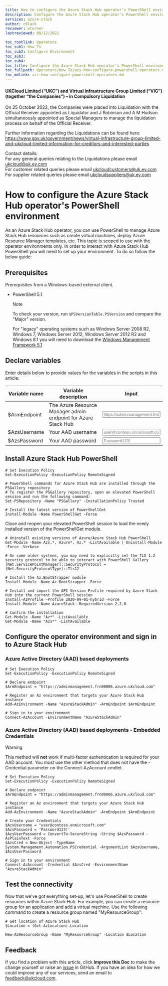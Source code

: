 ```yaml
---
title: How to configure the Azure Stack Hub operator's PowerShell environment
description: Configure the Azure Stack Hub operator's PowerShell environment
services: azure-stack
author: cblack
reviewer: wturner
lastreviewed: 08/12/2021

toc_rootlink: Operators
toc_sub1: How To
toc_sub2: Configure Environment
toc_sub3:
toc_sub4:
toc_title: Configure the Azure Stack Hub operator's PowerShell environment
toc_fullpath: Operators/How To/azs-how-configure-powershell-operators.md
toc_mdlink: azs-how-configure-powershell-operators.md
---
```


#### UKCloud Limited (“UKC”) and Virtual Infrastructure Group Limited (“VIG”) (together “the Companies”) – in Compulsory Liquidation

On 25 October 2022, the Companies were placed into Liquidation with the Official Receiver appointed as Liquidator and J Robinson and A M Hudson simultaneously appointed as Special Managers to manage the liquidation process on behalf of the Official Receiver.

Further information regarding the Liquidations can be found here: <https://www.gov.uk/government/news/virtual-infrastructure-group-limited-and-ukcloud-limited-information-for-creditors-and-interested-parties>

Contact details:<br>
For any general queries relating to the Liquidations please email <ukcloud@uk.ey.com><br>
For customer related queries please email <ukcloudcustomers@uk.ey.com><br>
For supplier related queries please email <ukcloudsuppliers@uk.ey.com>

# How to configure the Azure Stack Hub operator's PowerShell environment

As an Azure Stack Hub operator, you can use PowerShell to manage Azure Stack Hub resources such as create virtual machines, deploy Azure Resource Manager templates, etc. This topic is scoped to use with the operator environments only. In order to interact with Azure Stack Hub PowerShell you will need to set up your environment. To do so follow the below guide:

## Prerequisites

Prerequisites from a Windows-based external client.

- PowerShell 5.1

  > [!NOTE]
  > To check your version, run `$PSVersionTable.PSVersion` and compare the "Major" version.
  >
  > For "legacy" operating systems such as Windows Server 2008 R2, Windows 7, Windows Server 2012, Windows Server 2012 R2 and Windows 8.1 you will need to download the [Windows Management Framework 5.1](https://docs.microsoft.com/en-us/powershell/wmf/5.1/install-configure)

## Declare variables

Enter details below to provide values for the variables in the scripts in this article:

| Variable name  | Variable description                                      | Input            |
|----------------|-----------------------------------------------------------|------------------|
| \$ArmEndpoint   | The Azure Resource Manager admin endpoint for Azure Stack Hub | <form oninput="result.value=armendpoint.value;result2.value=armendpoint.value" id="armendpoint" style="display: inline;"><input type="text" id="armendpoint" name="armendpoint" style="display: inline;" placeholder="https://adminmanagement.frn00006.azure.ukcloud.com"/></form> |
| \$AzsUsername  | Your AAD username                                         | <form oninput="result.value=username.value" id="username" style="display: inline;"><input type="text" id="username" name="username" style="display: inline;" placeholder="user@contoso.onmicrosoft.com"/></form> |
| \$AzsPassword  | Your AAD password                                         | <form oninput="result.value=password.value" id="password" style="display: inline;"><input type="text" id="password" name="password" style="display: inline;" placeholder="Password123!"/></form> |

## Install Azure Stack Hub PowerShell

<pre><code class="language-PowerShell"># Set Execution Policy
Set-ExecutionPolicy -ExecutionPolicy RemoteSigned

# PowerShell commands for Azure Stack Hub are installed through the PSGallery repository
# To register the PSGallery repository, open an elevated PowerShell session and run the following command:
Set-PSRepository -Name "PSGallery" -InstallationPolicy Trusted

# Install the latest version of PowerShellGet
Install-Module -Name PowerShellGet -Force
</code></pre>

Close and reopen your elevated PowerShell session to load the newly installed version of the PowerShellGet module.

<pre><code class="language-PowerShell"># Uninstall existing versions of Azure/Azure Stack Hub PowerShell
Get-Module -Name Azs.*, Azure*, Az.* -ListAvailable | Uninstall-Module -Force -Verbose

# On some older systems, you may need to explicitly set the TLS 1.2 security protocol to be able to interact with PowerShell Gallery
[Net.ServicePointManager]::SecurityProtocol = [Net.SecurityProtocolType]::Tls12

# Install the Az.BootStrapper module
Install-Module -Name Az.BootStrapper -Force

# Install and import the API Version Profile required by Azure Stack Hub into the current PowerShell session
Install-AzProfile -Profile 2020-09-01-hybrid -Force
Install-Module -Name AzureStack -RequiredVersion 2.2.0

# Confirm the installation
Get-Module -Name "Az*" -ListAvailable
Get-Module -Name "Azs*" -ListAvailable
</code></pre>

## Configure the operator environment and sign in to Azure Stack Hub

### Azure Active Directory (AAD) based deployments

<pre><code class="language-PowerShell"># Set Execution Policy
Set-ExecutionPolicy -ExecutionPolicy RemoteSigned

# Declare endpoint
$ArmEndpoint = "<output form="armendpoint" name="result" style="display: inline;">https://adminmanagement.frn00006.azure.ukcloud.com</output>"

# Register an Az environment that targets your Azure Stack Hub instance
Add-AzEnvironment -Name "AzureStackAdmin" -ArmEndpoint $ArmEndpoint

# Sign in to your environment
Connect-AzAccount -EnvironmentName "AzureStackAdmin"
</code></pre>

### Azure Active Directory (AAD) based deployments - Embedded Credentials

> [!WARNING]
> This method will **not** work if multi-factor authentication is required for your AAD account. You must use the other method that does not have the -Credential parameter on the Connect-AzAccount cmdlet.

<pre><code class="language-PowerShell"># Set Execution Policy
Set-ExecutionPolicy -ExecutionPolicy RemoteSigned

# Declare endpoint
$ArmEndpoint = "<output form="armendpoint" name="result2" style="display: inline;">https://adminmanagement.frn00006.azure.ukcloud.com</output>"

# Register an Az environment that targets your Azure Stack Hub instance
Add-AzEnvironment -Name "AzureStackAdmin" -ArmEndpoint $ArmEndpoint

# Create your Credentials
$AzsUsername = "<output form="username" name="result" style="display: inline;">user@contoso.onmicrosoft.com</output>"
$AzsPassword = '<output form="password" name="result" style="display: inline;">Password123!</output>'
$AzsUserPassword = ConvertTo-SecureString -String $AzsPassword -AsPlainText -Force
$AzsCred = New-Object -TypeName System.Management.Automation.PSCredential -ArgumentList $AzsUsername, $AzsUserPassword

# Sign in to your environment
Connect-AzAccount -Credential $AzsCred -EnvironmentName "AzureStackAdmin"
</code></pre>

## Test the connectivity

Now that we've got everything set-up, let's use PowerShell to create resources within Azure Stack Hub. For example, you can create a resource group for an application and add a virtual machine. Use the following command to create a resource group named "MyResourceGroup":

<pre><code class="language-PowerShell"># Get location of Azure Stack Hub
$Location = (Get-AzLocation).Location

New-AzResourceGroup -Name "MyResourceGroup" -Location $Location
</code></pre>

## Feedback

If you find a problem with this article, click **Improve this Doc** to make the change yourself or raise an [issue](https://github.com/UKCloud/documentation/issues) in GitHub. If you have an idea for how we could improve any of our services, send an email to <feedback@ukcloud.com>.
